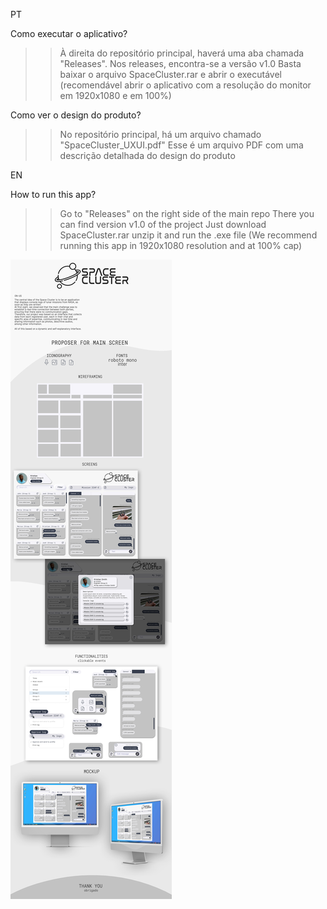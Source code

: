
PT

Como executar o aplicativo?
>> À direita do repositório principal, haverá uma aba chamada "Releases".
>> Nos releases, encontra-se a versão v1.0
>> Basta baixar o arquivo SpaceCluster.rar e abrir o executável
>> (recomendável abrir o aplicativo com a resolução do monitor em 1920x1080 e em 100%)

Como ver o design do produto?
>> No repositório principal, há um arquivo chamado "SpaceCluster_UXUI.pdf"
>> Esse é um arquivo PDF com uma descrição detalhada do design do produto

EN

How to run this app?
>> Go to "Releases" on the right side of the main repo
>>There you can find version v1.0 of the project
>>Just download SpaceCluster.rar unzip it and run the .exe file
>>(We recommend running this app in 1920x1080 resolution and at 100% cap)

<img src="./SpaceCluster_UXUI.jpg">
